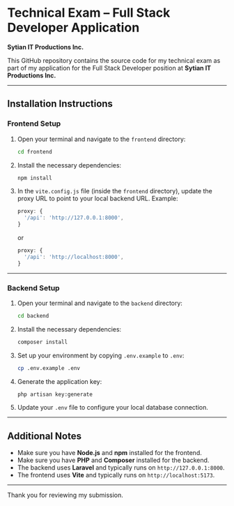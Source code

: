 # Technical Exam – Full Stack Developer Application

**Sytian IT Productions Inc.**

This GitHub repository contains the source code for my technical exam as part of my application for the Full Stack Developer position at **Sytian IT Productions Inc.**

---

## Installation Instructions

### Frontend Setup

1. Open your terminal and navigate to the `frontend` directory:

   ```bash
   cd frontend
   ```

2. Install the necessary dependencies:

   ```bash
   npm install
   ```

3. In the `vite.config.js` file (inside the `frontend` directory), update the proxy URL to point to your local backend URL.
   Example:

   ```js
   proxy: {
     '/api': 'http://127.0.0.1:8000',
   }
   ```

   or

   ```js
   proxy: {
     '/api': 'http://localhost:8000',
   }
   ```

---

### Backend Setup

1. Open your terminal and navigate to the `backend` directory:

   ```bash
   cd backend
   ```

2. Install the necessary dependencies:

   ```bash
   composer install
   ```

3. Set up your environment by copying `.env.example` to `.env`:

   ```bash
   cp .env.example .env
   ```

4. Generate the application key:

   ```bash
   php artisan key:generate
   ```

5. Update your `.env` file to configure your local database connection.

---

## Additional Notes

* Make sure you have **Node.js** and **npm** installed for the frontend.
* Make sure you have **PHP** and **Composer** installed for the backend.
* The backend uses **Laravel** and typically runs on `http://127.0.0.1:8000`.
* The frontend uses **Vite** and typically runs on `http://localhost:5173`.

---

Thank you for reviewing my submission.
